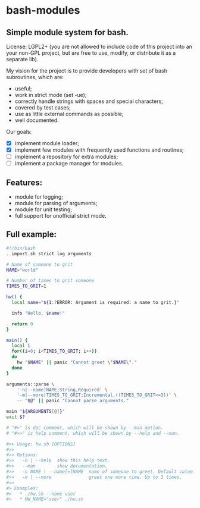 bash-modules
============

## Simple module system for bash.

License: LGPL2+ (you are not allowed to include code of this project into an your non-GPL project, but are free to use, modify, or distribute it as a separate lib).

My vision for the project is to provide developers with set of bash subroutines, which are:

  * useful;
  * work in strict mode (set -ue);
  * correctly handle strings with spaces and special characters;
  * covered by test cases;
  * use as little external commands as possible;
  * well documented.


Our goals:

* [x] implement module loader;
* [x] implement few modules with frequently used functions and routines;
* [ ] implement a repository for extra modules;
* [ ] implement a package manager for modules.

## Features:

* module for logging;
* module for parsing of arguments;
* module for unit testing;
* full support for unofficial strict mode.

## Full example:

```bash
#!/bin/bash
. import.sh strict log arguments

# Name of someone to grit
NAME="world"

# Number of times to grit someone
TIMES_TO_GRIT=1

hw() {
  local name="${1:?ERROR: Argument is required: a name to grit.}"

  info "Hello, $name!"

  return 0
}

main() {
  local i
  for((i=0; i<TIMES_TO_GRIT; i++))
  do
    hw "$NAME" || panic "Cannot greet \"$NAME\"."
  done
}

arguments::parse \
    '-n|--name)NAME;String,Required' \
    '-m|--more)TIMES_TO_GRIT;Incremental,((TIMES_TO_GRIT<=3))' \
    -- "$@" || panic "Cannot parse arguments."

main "${ARGUMENTS[@]}"
exit $?

# "#>" is doc comment, which will be shown by --man option.
# "#>>" is help comment, which will be shown by --help and --man.

#>> Usage: hw.sh [OPTIONS]
#>>
#>> Options:
#>>   -h | --help  show this help text.
#>>   --man        show documentation.
#>>   -n NAME | --name[=]NAME  name of someone to greet. Default value: "world".
#>>   -m | --more              greet one more time. Up to 3 times.
#>>
#> Examples:
#>   * ./hw.sh --name user
#>   * HW_NAME="user" ./hw.sh
```
